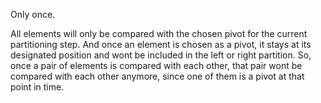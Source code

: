 Only once. 

All elements will only be compared with the chosen pivot for the current partitioning step. And once an element is chosen as a pivot, it stays at its designated position and wont be included in the left or right partition. So, once a pair of elements is compared with each other, that pair wont be compared with each other anymore, since one of them is a pivot at that point in time.
